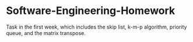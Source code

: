 # Software-Engineering-Homework
Task in the first week, which includes the skip list, k-m-p algorithm, priority queue, and the matrix transpose.
